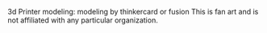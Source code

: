 3d Printer modeling:
modeling by thinkercard or fusion
This is fan art and is not affiliated with any particular organization.
